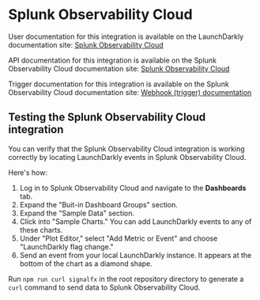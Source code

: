 # Splunk Observability Cloud

User documentation for this integration is available on the LaunchDarkly documentation site: [Splunk Observability Cloud](https://docs.launchdarkly.com/integrations/splunk/observability)

API documentation for this integration is available on the Splunk Observability Cloud documentation site: [Splunk Observability Cloud](https://dev.splunk.com/observability/reference/api/ingest_data/latest)

Trigger documentation for this integration is available on the Splunk Observability Cloud documentation site: [Webhook (trigger) documentation](https://docs.splunk.com/Observability/admin/notif-services/webhook.html#webhook)

## Testing the Splunk Observability Cloud integration

You can verify that the Splunk Observability Cloud integration is working correctly by locating LaunchDarkly events in Splunk Observability Cloud.

Here's how:

1. Log in to Splunk Observability Cloud and navigate to the **Dashboards** tab.
2. Expand the "Buit-in Dashboard Groups" section.
3. Expand the "Sample Data" section.
4. Click into "Sample Charts." You can add LaunchDarkly events to any of these charts.
5. Under "Plot Editor," select "Add Metric or Event" and choose "LaunchDarkly flag change."
6. Send an event from your local LaunchDarkly instance. It appears at the bottom of the chart as a diamond shape.

Run `npm run curl signalfx` in the root repository directory to generate a `curl` command to send data to Splunk Observability Cloud.
